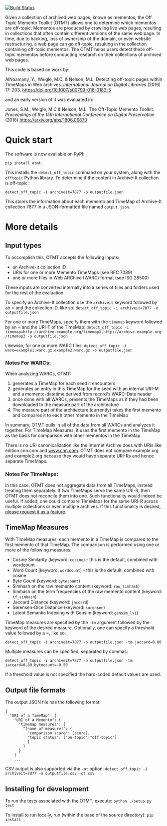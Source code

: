 [![Build Status](https://travis-ci.org/oduwsdl/off-topic-memento-toolkit.svg?branch=master)](https://travis-ci.org/oduwsdl/off-topic-memento-toolkit)

Given a collection of archived web pages, known as mementos, the Off Topic Memento Toolkit (OTMT) allows one to determine which mementos are off-topic. Mementos are produced by crawling live web pages, resulting in collections that often contain different versions of the same web page. In time, due to hacking, loss of ownership of the domain, or even website restructuring, a web page can go off-topic, resulting in the collection containing off-topic mementos. The OTMT helps users detect these off-topic mementos before conducting research on their collections of archived web pages.

This code is based on work by:

AlNoamany, Y., Weigle, M.C. & Nelson, M.L. Detecting off-topic pages within TimeMaps in Web archives. *International Journal on Digital Libraries* (2016) 17: 203. https://doi.org/10.1007/s00799-016-0183-5

and an early version of it was evaluated in:

Jones, S.M., Weigle, M.C & Nelson, M.L. The Off-Topic Memento Toolkit. *Proceedings of the 15th International Conference on Digital Preservation* (2018) https://arxiv.org/abs/1806.06870

# Quick start

The software is now available on PyPI:

`pip install otmt`

This installs the `detect_off_topic` command on your system, along with the `offtopic` Python library. To determine if the content in Archive-It collection is off-topic:

`detect_off_topic -i archiveit=7877 -o outputfile.json`

This stores the information about each memento and TimeMap of Archive-It collection 7877 in a JSON-formatted file named `output.json`.

# More details

## Input types

To accomplish this, OTMT accepts the following inputs:
* an Archive-It collection ID
* URIs for one or more Memento TimeMaps (see RFC 7089)
* one or more files in Web ARChive (WARC) format (see ISO 28500)

These inputs are converted internally into a series of files and folders used for the rest of the evaluation.

To specify an Archive-It collection use the `archiveit` keyword followed by an = and the collection ID, like so:
`detect_off_topic -i archiveit=7877 -o outputfile.json`

For one or more TimeMaps, specify them with the `timemap` keyword followed by an = and the URI-T of the TimeMap:
`detect_off_topic -i timemap=http://archive.example.org/timemap1,http://archive.example.org/timemap2 -o outputfile.json`

Likewise, for one or more WARC files:
`detect_off_topic -i warc=example1.warc.gz,example2.warc.gz -o outputfile.json`

### Notes For WARCs:
When analyzing WARCs, OTMT:
1. generates a TimeMap for each seed it encounters
2. generates an entry in this TimeMap for the seed with an internal URI-M and a memento-datetime derived from record's WARC-Date header
3. once done with all WARCs, presents the TimeMaps as if they had been downloaded to the measure part of the architecture
4. The measure part of the architecture (currently) takes the first memento and compares it to each other memento in the TimeMap

In summary, OTMT pulls in all of the data from all WARCs and analyzes it together. For TimeMap Measures, it uses the first memento in the TimeMap as the basis for comparison with other mementos in the TimeMap.

There is no URI canonicalization like the Internet Archive does with URIs like edition.cnn.com and www.cnn.com. OTMT does not compare example.org and example2.org because they would have separate URI-Rs and hence separate TimeMaps.

### Notes For TimeMaps:

In this case, OTMT does not aggregate data from all TimeMaps, instead treating them separately. If two TimeMaps serve the same URI-R, then OTMT does not reconcile them into one. Such functionality would indeed be useful. If added, one could compare TimeMaps for the same URI-R across multiple collections or even multiple archives. If this functionality is desired, [please request it as a feature](https://github.com/oduwsdl/off-topic-memento-toolkit/issues).

## TimeMap Measures
With TimeMap measures, each memento in a TimeMap is compared to the first memento of that TimeMap. The comparison is performed using one or more of the following measures:
* Cosine Similarity (keyword: `cosine`) - this is the default, combined with wordcount
* Word Count (keyword: `wordcount`) - this is the default, combined with cosine
* Byte Count (keyword: `bytecount`)
* Simhash on the raw memento content (keyword: `raw_simhash`)
* Simhash on the term frequencies of the raw memento content (keyword: `tf_simhash`)
* Jaccard Distance (keyword: `jaccard`)
* Sørensen-Dice Distance (keyword: `sorensen`)
* Latent Semantic Indexing with Gensim (keyword: `gensim_lsi`)

TimeMap measures are specified by the `-tm` argument followed by the keyword of the desired measure. Optionally, one can specify a threshold value followed by a =, like so:

`detect_off_topic -i archiveit=7877 -o outputfile.json -tm jaccard=0.80`

Multiple measures can be specified, separated by commas:

`detect_off_topic -i archiveit=7877 -o outputfile.json -tm jaccard=0.80,bytecount=-0.50`

If a threshold value is not specified the hard-coded default values are used.

## Output file formats

The output JSON file has the following format:
```
{
  "URI of a TimeMap": {
    "URI of a Memento": {
      "timemap measures": {
        "[name of measure]": {
          "comparison score": [score],
          "topic status": ["on-topic"|"off-topic"]
          }
        }
      }
    }
    ...
```

CSV output is also supported via the `-ot` option:
`detect_off_topic -i archiveit=7877 -o outputfile.csv -ot csv`

## Installing for development

To run the tests associated with the OTMT, execute:
`python ./setup.py test`

To install to run locally, run (within the base of the source directory):
`pip install .`
